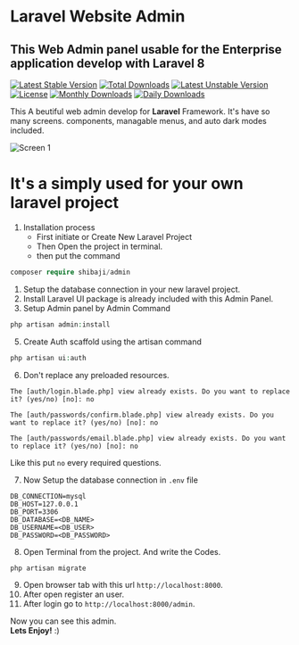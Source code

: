 
# Laravel Website Admin

## This Web Admin panel usable for the Enterprise application develop with Laravel 8

[![Latest Stable Version](https://poser.pugx.org/shibaji/admin/v)](//packagist.org/packages/shibaji/admin) [![Total Downloads](https://poser.pugx.org/shibaji/admin/downloads)](//packagist.org/packages/shibaji/admin) [![Latest Unstable Version](https://poser.pugx.org/shibaji/admin/v/unstable)](//packagist.org/packages/shibaji/admin) [![License](https://poser.pugx.org/shibaji/admin/license)](//packagist.org/packages/shibaji/admin) [![Monthly Downloads](https://poser.pugx.org/shibaji/admin/d/monthly)](//packagist.org/packages/shibaji/admin) [![Daily Downloads](https://poser.pugx.org/shibaji/admin/d/daily)](//packagist.org/packages/shibaji/admin)

This A beutiful web admin develop for **Laravel** Framework. It's have so many screens. components, managable menus, and auto dark modes included.

![Screen 1](https://github.com/imshibaji/my-web-admin/blob/master/src/screens/screen-1.png?raw=true)
<!-- ![Screen 2](https://github.com/imshibaji/my-web-admin/blob/master/src/screens/screen-2.png?raw=true) -->

# It's a simply used for your own laravel project

1. Installation process
    * First initiate or Create New Laravel Project
    * Then Open the project in terminal.
    * then put the command

```php
composer require shibaji/admin
```

1. Setup the database connection in your new laravel project.
2. Install Laravel UI package is already included with this Admin Panel.
3. Setup Admin panel by Admin Command

```php
php artisan admin:install
```

5. Create Auth scaffold using the artisan command

```php
php artisan ui:auth
```

6. Don't replace any preloaded resources.

```shell
The [auth/login.blade.php] view already exists. Do you want to replace it? (yes/no) [no]: no
```
```shell
The [auth/passwords/confirm.blade.php] view already exists. Do you want to replace it? (yes/no) [no]: no
```
```shell
The [auth/passwords/email.blade.php] view already exists. Do you want to replace it? (yes/no) [no]: no
```
Like this put `no` every required questions.

7. Now Setup the database connection in `.env` file

```env
DB_CONNECTION=mysql
DB_HOST=127.0.0.1
DB_PORT=3306
DB_DATABASE=<DB_NAME>
DB_USERNAME=<DB_USER>
DB_PASSWORD=<DB_PASSWORD>
```
8. Open Terminal from the project. And write the Codes.
```php
php artisan migrate
```
9. Open browser tab with this url `http://localhost:8000`.
10.  After open register an user.
11. After login go to `http://localhost:8000/admin`.

Now you can see this admin. <br>
**Lets Enjoy!** :)


<!-- | Tables        | Are           | Cool  | -->
<!-- | ------------- |:-------------:| -----:| -->
<!-- | col 3 is      | right-aligned | $1600 | -->
<!-- | col 2 is      | centered      |   $12 | -->
<!-- | zebra stripes | are neat      |    $1 | -->
<!--  -->
<!-- * Item 1 -->
  <!-- * Nested Item 1 -->
  <!-- * Nested Item 2 -->
  <!-- * Nested Item 3 -->
<!--  -->
<!-- 1. List item -->
   <!-- * List item -->
   <!-- * List item -->
<!--  -->
<!-- 2. List item -->
